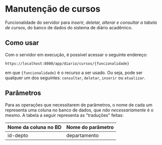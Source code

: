 # Manutenção de cursos

Funcionalidade do servidor para *inserir, deletar, alterar e consultar a tabela de cursos*, do banco de dados do sistema de diário acadêmico.

## Como usar

Com o servidor em execução, é possível acessar o seguinte endereço:

`https://localhost:8080/app/diario/cursos/{funcionalidade}`

em que `{funcionalidade}` é o recurso a ser usado. Ou seja, pode ser qualquer um dos seguintes: `consultar`, `deletar`, `inserir` ou `atualizar`.

## Parâmetros

Para as operações que necessitarem de parâmetros, o nome de cada um representa uma coluna no banco de dados, que *não necessariamente* é o mesmo. A tabela a seguir representa as "traduções" feitas:

|Nome da coluna no BD | Nome do parâmetro|
|-------------------- | -----------------|
|id-depto | departamento|
